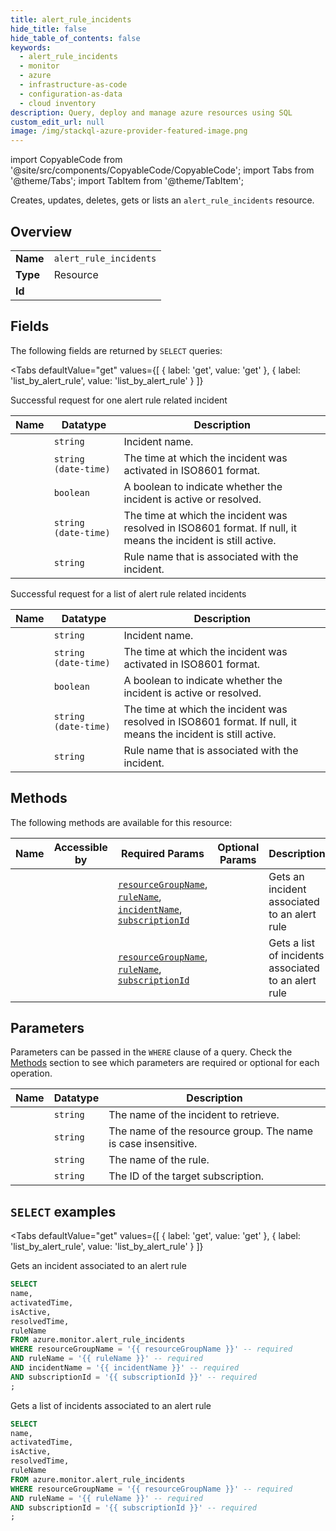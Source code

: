 ```yaml
--- 
title: alert_rule_incidents
hide_title: false
hide_table_of_contents: false
keywords:
  - alert_rule_incidents
  - monitor
  - azure
  - infrastructure-as-code
  - configuration-as-data
  - cloud inventory
description: Query, deploy and manage azure resources using SQL
custom_edit_url: null
image: /img/stackql-azure-provider-featured-image.png
---
```


import CopyableCode from '@site/src/components/CopyableCode/CopyableCode';
import Tabs from '@theme/Tabs';
import TabItem from '@theme/TabItem';

Creates, updates, deletes, gets or lists an <code>alert_rule_incidents</code> resource.

## Overview
<table><tbody>
<tr><td><b>Name</b></td><td><code>alert_rule_incidents</code></td></tr>
<tr><td><b>Type</b></td><td>Resource</td></tr>
<tr><td><b>Id</b></td><td><CopyableCode code="azure.monitor.alert_rule_incidents" /></td></tr>
</tbody></table>

## Fields

The following fields are returned by `SELECT` queries:

<Tabs
    defaultValue="get"
    values={[
        { label: 'get', value: 'get' },
        { label: 'list_by_alert_rule', value: 'list_by_alert_rule' }
    ]}
>
<TabItem value="get">

Successful request for one alert rule related incident

<table>
<thead>
    <tr>
    <th>Name</th>
    <th>Datatype</th>
    <th>Description</th>
    </tr>
</thead>
<tbody>
<tr>
    <td><CopyableCode code="name" /></td>
    <td><code>string</code></td>
    <td>Incident name.</td>
</tr>
<tr>
    <td><CopyableCode code="activatedTime" /></td>
    <td><code>string (date-time)</code></td>
    <td>The time at which the incident was activated in ISO8601 format.</td>
</tr>
<tr>
    <td><CopyableCode code="isActive" /></td>
    <td><code>boolean</code></td>
    <td>A boolean to indicate whether the incident is active or resolved.</td>
</tr>
<tr>
    <td><CopyableCode code="resolvedTime" /></td>
    <td><code>string (date-time)</code></td>
    <td>The time at which the incident was resolved in ISO8601 format. If null, it means the incident is still active.</td>
</tr>
<tr>
    <td><CopyableCode code="ruleName" /></td>
    <td><code>string</code></td>
    <td>Rule name that is associated with the incident.</td>
</tr>
</tbody>
</table>
</TabItem>
<TabItem value="list_by_alert_rule">

Successful request for a list of alert rule related incidents

<table>
<thead>
    <tr>
    <th>Name</th>
    <th>Datatype</th>
    <th>Description</th>
    </tr>
</thead>
<tbody>
<tr>
    <td><CopyableCode code="name" /></td>
    <td><code>string</code></td>
    <td>Incident name.</td>
</tr>
<tr>
    <td><CopyableCode code="activatedTime" /></td>
    <td><code>string (date-time)</code></td>
    <td>The time at which the incident was activated in ISO8601 format.</td>
</tr>
<tr>
    <td><CopyableCode code="isActive" /></td>
    <td><code>boolean</code></td>
    <td>A boolean to indicate whether the incident is active or resolved.</td>
</tr>
<tr>
    <td><CopyableCode code="resolvedTime" /></td>
    <td><code>string (date-time)</code></td>
    <td>The time at which the incident was resolved in ISO8601 format. If null, it means the incident is still active.</td>
</tr>
<tr>
    <td><CopyableCode code="ruleName" /></td>
    <td><code>string</code></td>
    <td>Rule name that is associated with the incident.</td>
</tr>
</tbody>
</table>
</TabItem>
</Tabs>

## Methods

The following methods are available for this resource:

<table>
<thead>
    <tr>
    <th>Name</th>
    <th>Accessible by</th>
    <th>Required Params</th>
    <th>Optional Params</th>
    <th>Description</th>
    </tr>
</thead>
<tbody>
<tr>
    <td><a href="#get"><CopyableCode code="get" /></a></td>
    <td><CopyableCode code="select" /></td>
    <td><a href="#parameter-resourceGroupName"><code>resourceGroupName</code></a>, <a href="#parameter-ruleName"><code>ruleName</code></a>, <a href="#parameter-incidentName"><code>incidentName</code></a>, <a href="#parameter-subscriptionId"><code>subscriptionId</code></a></td>
    <td></td>
    <td>Gets an incident associated to an alert rule</td>
</tr>
<tr>
    <td><a href="#list_by_alert_rule"><CopyableCode code="list_by_alert_rule" /></a></td>
    <td><CopyableCode code="select" /></td>
    <td><a href="#parameter-resourceGroupName"><code>resourceGroupName</code></a>, <a href="#parameter-ruleName"><code>ruleName</code></a>, <a href="#parameter-subscriptionId"><code>subscriptionId</code></a></td>
    <td></td>
    <td>Gets a list of incidents associated to an alert rule</td>
</tr>
</tbody>
</table>

## Parameters

Parameters can be passed in the `WHERE` clause of a query. Check the [Methods](#methods) section to see which parameters are required or optional for each operation.

<table>
<thead>
    <tr>
    <th>Name</th>
    <th>Datatype</th>
    <th>Description</th>
    </tr>
</thead>
<tbody>
<tr id="parameter-incidentName">
    <td><CopyableCode code="incidentName" /></td>
    <td><code>string</code></td>
    <td>The name of the incident to retrieve.</td>
</tr>
<tr id="parameter-resourceGroupName">
    <td><CopyableCode code="resourceGroupName" /></td>
    <td><code>string</code></td>
    <td>The name of the resource group. The name is case insensitive.</td>
</tr>
<tr id="parameter-ruleName">
    <td><CopyableCode code="ruleName" /></td>
    <td><code>string</code></td>
    <td>The name of the rule.</td>
</tr>
<tr id="parameter-subscriptionId">
    <td><CopyableCode code="subscriptionId" /></td>
    <td><code>string</code></td>
    <td>The ID of the target subscription.</td>
</tr>
</tbody>
</table>

## `SELECT` examples

<Tabs
    defaultValue="get"
    values={[
        { label: 'get', value: 'get' },
        { label: 'list_by_alert_rule', value: 'list_by_alert_rule' }
    ]}
>
<TabItem value="get">

Gets an incident associated to an alert rule

```sql
SELECT
name,
activatedTime,
isActive,
resolvedTime,
ruleName
FROM azure.monitor.alert_rule_incidents
WHERE resourceGroupName = '{{ resourceGroupName }}' -- required
AND ruleName = '{{ ruleName }}' -- required
AND incidentName = '{{ incidentName }}' -- required
AND subscriptionId = '{{ subscriptionId }}' -- required
;
```
</TabItem>
<TabItem value="list_by_alert_rule">

Gets a list of incidents associated to an alert rule

```sql
SELECT
name,
activatedTime,
isActive,
resolvedTime,
ruleName
FROM azure.monitor.alert_rule_incidents
WHERE resourceGroupName = '{{ resourceGroupName }}' -- required
AND ruleName = '{{ ruleName }}' -- required
AND subscriptionId = '{{ subscriptionId }}' -- required
;
```
</TabItem>
</Tabs>
